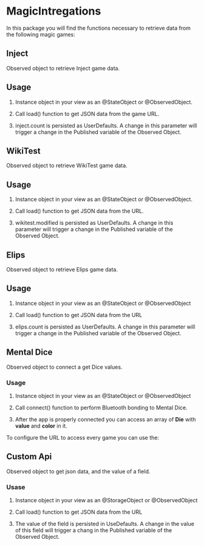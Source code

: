 # MagicIntregations

In this package you will find the functions necessary to retrieve data from the following magic games:

## Inject

Observed object to retrieve Inject game data.

## Usage

1. Instance object in your view as an @StateObject or @ObservedObject.

2. Call load() function to get JSON data from the game URL.

3. inject.count is persisted as UserDefaults. A change in this parameter will trigger a change in the Published variable of the Observed Object.

## WikiTest

Observed object to retrieve WikiTest game data.

## Usage

1. Instance object in your view as an @StateObject or @ObservedObject.

2. Call load() function to get JSON data from the URL.

3. wikitest.modified is persisted as UserDefaults. A change in this parameter will trigger a change in the Published variable of the Observed Object.

## Elips

Observed object to retrieve Elips game data.

## Usage

1. Instance object in your view as an @StateObject or @ObservedObject

2. Call load() function to get JSON data from the URL

3. elips.count is persisted as UserDefaults. A change in this parameter will trigger a change in the Published variable of the Observed Object.

## Mental Dice

Observed object to connect a get Dice values.

### Usage

1. Instance object in your view as an @StateObject or @ObservedObject

2. Call connect() function to perform Bluetooth bonding to Mental Dice.

3. After the app is properly connected you can access an array of **Die** with **value** and **color** in it.


To configure the URL to access every game you can use the:

## Custom Api

Observed object to get json data, and the value of a field.

### Usase

1. Instance object in your view as an @StorageObject or @ObservedObject

2. Call load() function to get JSON data from the URL

3. The value of the field is persisted in UseDefaults. A change in the value of this field will trigger a chang in the Published variable of the Observed Object.
